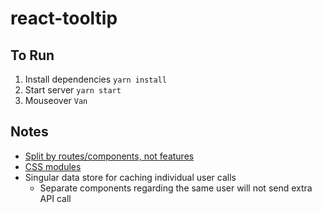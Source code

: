 # react-tooltip

## To Run
1. Install dependencies `yarn install`
2. Start server `yarn start`
3. Mouseover `Van`

## Notes
- [Split by routes/components, not features](https://hashnode.com/post/tips-for-a-better-redux-architecture-lessons-for-enterprise-scale-civrlqhuy0keqc6539boivk2f)
- [CSS modules](src/components/UserTooltip/styles.scss)
- Singular data store for caching individual user calls
  - Separate components regarding the same user will not send extra API call
